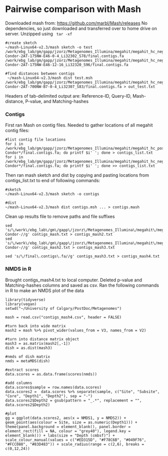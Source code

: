 # Pairwise comparison with Mash

Downloaded mash from: https://github.com/marbl/Mash/releases
No dependencies, so just downloaded and transferred over to home drive on server. Unzipped using ``` tar -xf```


```
#create sketch 
~/mash-Linux64-v2.3/mash sketch -o test /work/ebg_lab/gm/gapp/jzorz/Metagenomes_Illumina/megahit/megahit_hc_negative/megahit_JZ-Condor-2AT-175NW-E46-0-4_Li32302_S78/final.contigs.fa /work/ebg_lab/gm/gapp/jzorz/Metagenomes_Illumina/megahit/megahit_hc_negative/megahit_JZ-Condor-2AT-175NW-E46-12-16_Li32320_S96/final.contigs.fa

#find distances between contigs 
 ~/mash-Linux64-v2.3/mash dist test.msh /work/ebg_lab/gm/gapp/jzorz/Metagenomes_Illumina/megahit/megahit_hc_negative/megahit_JZ-Condor-2AT-700NW-B7-0-4_Li32307_S83/final.contigs.fa > out_test.txt

```

Headers of tab-delimited output are: Reference-ID, Query-ID, Mash-distance, P-value, and Matching-hashes

### Contigs

First ran Mash on contig files. Needed to gather locations of all megahit contig files: 

```
#list contig file locations 
for i in /work/ebg_lab/gm/gapp/jzorz/Metagenomes_Illumina/megahit/megahit_hc_positive/megahit_JZ-Condor*/final.contigs.fa; do printf $i' '; done > contigs_list.txt
for i in /work/ebg_lab/gm/gapp/jzorz/Metagenomes_Illumina/megahit/megahit_hc_negative/megahit_JZ-Condor*/final.contigs.fa; do printf $i' '; done >> contigs_list.txt

```

Then ran mash sketch and dist by copying and pasting locations from contigs_list.txt to end of following commands: 

```
#sketch
~/mash-Linux64-v2.3/mash sketch -o contigs

#dist
~/mash-Linux64-v2.3/mash dist contigs.msh ... > contigs.mash
```

Clean up results file to remove paths and file suffixes

```
sed 's/\/work\/ebg_lab\/gm\/gapp\/jzorz\/Metagenomes_Illumina\/megahit\/megahit_hc_positive\/megahit_JZ-Condor-//g' contigs_mash.txt > contigs_mash2.txt
sed 's/\/work\/ebg_lab\/gm\/gapp\/jzorz\/Metagenomes_Illumina\/megahit\/megahit_hc_negative\/megahit_JZ-Condor-//g' contigs_mash2.txt > contigs_mash3.txt

sed 's/\/final\.contigs\.fa//g' contigs_mash3.txt > contigs_mash4.txt
```

### NMDS in R 

Brought contigs_mash4.txt to local computer. Deleted p-value and Matching-hashes columns and saved as csv. Ran the following commands in R to make an NMDS plot of the data 

```
library(tidyverse)
library(vegan)
setwd("~/University of Calgary/PostDoc/Metagenomes")

mash = read.csv("contigs_mash4.csv", header = FALSE)

#turn back into wide matrix
mash2 = mash %>% pivot_wider(values_from = V3, names_from = V2)

#turn into distance matrix object
mash3 = as.matrix(mash2[,-1])
dish = as.dist(mash3)

#nmds of dish matrix 
nmds = metaMDS(dish)

#extract scores
data.scores = as.data.frame(scores(nmds))

#add columns
data.scores$sample = row.names(data.scores)
data.scores2 =  data.scores %>% separate(sample, c("Site", "Subsite", "Core", "Depth1", "Depth2"), sep = "-")
data.scores2$Depth2 = gsub(pattern = "_.*", replacement = "", data.scores2$Depth2)

#plot
gg = ggplot(data.scores2, aes(x = NMDS1, y = NMDS2)) + geom_point(aes(colour = Site, size = as.numeric(Depth1))) + theme(panel.background = element_blank(), panel.border = element_rect(fill = NA, colour = "grey40"), legend.key = element_blank()) + labs(size = "Depth (cmbsf)") + scale_colour_manual(values = c("#ED315D", "#F78C6B", "#049F76", "#FCC088", "#83D483")) + scale_radius(range = c(2,6), breaks = c(0,12,24))

```


